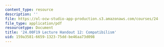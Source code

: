 ```yaml
---
content_type: resource
description: ''
file: https://ol-ocw-studio-app-production.s3.amazonaws.com/courses/24-00-problems-of-philosophy-fall-2019/159a35816659132375ddbe46aa73d098_MIT24_00F19_lecturehandout12.pdf
file_type: application/pdf
resourcetype: Document
title: '24.00F19 Lecture Handout 12: Compatibilism'
uid: 159a3581-6659-1323-75dd-be46aa73d098
---
```

